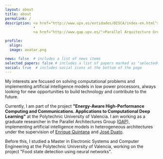 ```yaml
---
layout: about
title: about
permalink: /
description: <a href="http://www.upv.es/entidades/DISCA/index-en.html">Department of Computing Engineering</a>
             •
             <a href="http://www.gap.upv.es/">Parallel Arquitecture Group</a>.

profile:
  align:
  image: avatar.png

news: false  # includes a list of news items
selected_papers: false # includes a list of papers marked as "selected={true}"
social: true  # includes social icons at the bottom of the page
---
```


My interests are focused on solving computational problems and implementing artificial intelligence models in low power processors,
always looking for new opportunities to build technology and contribute to the future.

Currently, I am part of the project **"Energy-Aware High-Performance Computing and Communications.
Applications to Computational Deep Learning"** at the Polytechnic University of Valencia.
I am working as a graduate researcher in the Parallel Architectures Group ([GAP](http://www.gap.upv.es/)),
implementing artificial intelligence models in heterogeneous architectures under the supervision of 
[Enrique Quintana](https://scholar.google.es/citations?user=YG8P9R8AAAAJ&hl=es)
and [José Duato](https://rac.es/sobre-nosotros/miembros/academicos/numerarios/965/).

Before this, I studied a Master in Electronic Systems and Computer Engineering at the Polytechnic University of Valencia,
working on the project "Food state detection using neural networks".